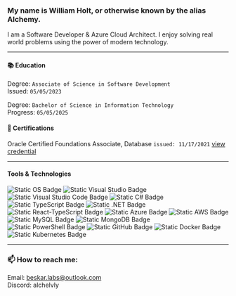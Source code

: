 <div>
  <h3>My name is William Holt, or otherwise known by the alias Alchemy.</h3>
  <p>
    I am a Software Developer & Azure Cloud Architect. I enjoy solving real world problems
    using the power of modern technology.
  </p>

  <hr>

  <div>
    <h4>📚 Education</h4>
    <p>
      Degree: <code>Associate of Science in Software Development</code><br>
      Issued: <code>05/05/2023</code>
    </p>
    <p>
      Degree: <code>Bachelor of Science in Information Technology</code><br>
      Progress: <code>05/05/2025</code>
    </p>
  </div>

  <div>
    <h4>📝 Certifications</h4>
    <p>
      Oracle Certified Foundations Associate, Database
         <code>issued: 11/17/2021</code>
         <a href="https://catalog-education.oracle.com/pls/certview/sharebadge?id=A580734299DCC16A055D7BD33FC83AB47E5701804B4911AA69B32EDF3A6CA0A9">
          view credential
         </a>
    </p>
  </div>

  <hr>

  <div>
    <h4> Tools & Technologies</h4>
    <div>
      <img alt="Static OS Badge" src="https://img.shields.io/badge/OS-Windows-blue?logo=windows">
      <img alt="Static Visual Studio Badge" src="https://img.shields.io/badge/Editor-Visual%20Studio-blue?logo=visual%20studio">
      <img alt="Static Visual Studio Code Badge" src="https://img.shields.io/badge/Editor-Visual%20Studio%20Code-blue?logo=visual%20studio%20code&logoColor=white">
      <img alt="Static C# Badge" src="https://img.shields.io/badge/Language-C%23-blue?logo=csharp&logoColor=white">
      <img alt="Static TypeScript Badge" src="https://img.shields.io/badge/Language-TypeScript-blue?logo=typescript&logoColor=white">
      <img alt="Static .NET Badge" src="https://img.shields.io/badge/Frameworks-.NET-blue?logo=.net&logoColor=white">
      <img alt="Static React-TypeScript Badge" src="https://img.shields.io/badge/Frameworks-React%20TypeScript-blue?logo=react&logoColor=white">
      <img alt="Static Azure Badge" src="https://img.shields.io/badge/Cloud-Azure-blue?logo=microsoft%20azure&logoColor=white">
      <img alt="Static AWS Badge" src="https://img.shields.io/badge/Cloud-AWS-blue?logo=amazon%20aws&logoColor=white">
      <img alt="Static MySQL Badge" src="https://img.shields.io/badge/Database-MySQL-blue?logo=mysql&logoColor=white">
      <img alt="Static MongoDB Badge" src="https://img.shields.io/badge/Database-MongoDB-blue?logo=mongodb&logoColor=white">
      <img alt="Static PowerShell Badge" src="https://img.shields.io/badge/Shell-PowerShell-blue?logo=powershell&logoColor=white">
      <img alt="Static GitHub Badge" src="https://img.shields.io/badge/CI%2FCD-GitHub-blue?logo=github&logoColor=white">
      <img alt="Static Docker Badge" src="https://img.shields.io/badge/Interests-Docker-blue?logo=docker&logoColor=white">
      <img alt="Static Kubernetes Badge" src="https://img.shields.io/badge/Interests-Kubernetes-blue?logo=kubernetes&logoColor=white">
    </div>
  </div>

  <hr>

  <div>
    <h3>📫 How to reach me:</h3>
    <p>
      Email: <a href="mailto:beskar.labs@outlook.com">beskar.labs@outlook.com</a><br>
      Discord: alchelvly
    </p>
  </div>
</div>
